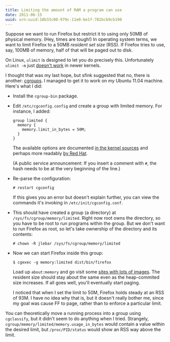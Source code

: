 ```yaml
---
title: Limiting the amount of RAM a program can use
date: 2011-06-15
uuid: urn:uuid:18b33c00-979c-11e0-be1f-782bcb9cb190
---
```


Suppose we want to run Firefox but restrict it to using only 50MB of physical
memory.  (Hey, times are tough!)  In operating system terms, we want to limit
Firefox to a 50MB *resident set size* (RSS).  If Firefox tries to use, say,
100MB of memory, half of that will be paged out to disk.

On Linux, `ulimit` is designed to let you do precisely this.  Unfortunately
`ulimit -m` just [doesn't work][ulimit-so] in newer kernels.

I thought that was my last hope, but sfink suggested that no, there is another:
[cgroups][]. I managed to get it to work on my Ubuntu 11.04 machine.  Here's
what I did:

  * Install the `cgroup-bin` package.

  * Edit `/etc/cgconfig.config` and create a group with limited memory.  For
    instance, I added:

        group limited {
          memory {
            memory.limit_in_bytes = 50M;
          }
        }

    The available options are documented [in the kernel sources][memory-kernel]
    and perhaps more readably [by Red Hat][memory-rhel].

    (A public service announcement: If you insert a comment with `#`, the hash
    needs to be at the very beginning of the line.)

  * Re-parse the configuration:

        # restart cgconfig

    If this gives you an error but doesn't explain further, you can view the
    commands it's invoking in `/etc/init/cgconfig.conf`.

  * This should have created a group (a directory) at
    `/sys/fs/cgroup/memory/limited`.  Right now root owns the directory, so you
    have to be root to run programs within the group.  But we don't want to run
    Firefox as root, so let's take ownership of the directory and its contents:

        # chown -R jlebar /sys/fs/cgroup/memory/limited

  * Now we can start Firefox inside this group:

        $ cgexec -g memory:limited dist/bin/firefox

    Load up `about:memory` and go visit some [sites with lots of images][infocus].
    The resident size should stay about the same even as the heap-commited size
    increases.  If all goes well, you'll eventually start paging.

    I noticed that when I set the limit to 50M, Firefox holds steady at an RSS
    of 93M.  I have no idea why that is, but it doesn't really bother me, since
    my goal was cause FF to page, rather than to enforce a particular limit.

You can theoretically move a running process into a group using `cgclassify`,
but it didn't seem to do anything when I tried.  Strangely,
`cgroup/memory/limited/memory.usage_in_bytes` would contain a value within the
desired limit, but `/proc/PID/status` would show an RSS way above the limit.

[cgroups]: http://en.wikipedia.org/wiki/Cgroups
[ulimit-so]: http://stackoverflow.com/questions/3043709/resident-set-size-rss-limit-has-no-effect/3043778#3043778
[memory-rhel]: http://docs.redhat.com/docs/en-US/Red_Hat_Enterprise_Linux/6/html/Resource_Management_Guide/sec-memory.html
[memory-kernel]: http://git.kernel.org/?p=linux/kernel/git/torvalds/linux-2.6.git;a=blob;f=Documentation/cgroups/memory.txt
[infocus]: http://www.theatlantic.com/infocus/
